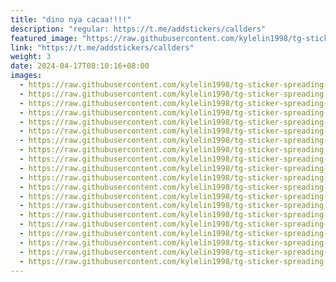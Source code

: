 ```yaml
---
title: "dino nya cacaa!!!!"
description: "regular: https://t.me/addstickers/callders"
featured_image: "https://raw.githubusercontent.com/kylelin1998/tg-sticker-spreading-worldwide-images/main/img/e8ba5983-dd58-4708-851d-ca1d6902f80e.jpg"
link: "https://t.me/addstickers/callders"
weight: 3
date: 2024-04-17T08:10:16+08:00
images:
  - https://raw.githubusercontent.com/kylelin1998/tg-sticker-spreading-worldwide-images/main/img/e8ba5983-dd58-4708-851d-ca1d6902f80e.jpg
  - https://raw.githubusercontent.com/kylelin1998/tg-sticker-spreading-worldwide-images/main/img/a6323ea2-7915-4cae-8147-2492cd6d46d8.jpg
  - https://raw.githubusercontent.com/kylelin1998/tg-sticker-spreading-worldwide-images/main/img/83c8d7da-7d02-4c85-8b65-e1bacab26261.jpg
  - https://raw.githubusercontent.com/kylelin1998/tg-sticker-spreading-worldwide-images/main/img/a9905da0-51b4-4180-8963-fb2e85b52551.jpg
  - https://raw.githubusercontent.com/kylelin1998/tg-sticker-spreading-worldwide-images/main/img/1a3bad67-2b9c-4390-ba17-d9c8ca4eba1b.jpg
  - https://raw.githubusercontent.com/kylelin1998/tg-sticker-spreading-worldwide-images/main/img/55146ec0-22b9-4f64-86b5-33a616e216fb.jpg
  - https://raw.githubusercontent.com/kylelin1998/tg-sticker-spreading-worldwide-images/main/img/b30b47f0-e239-4566-81cf-11921bd6b7db.jpg
  - https://raw.githubusercontent.com/kylelin1998/tg-sticker-spreading-worldwide-images/main/img/9f6d3b8e-eb5a-4a1f-8945-2d2f95fdacd0.jpg
  - https://raw.githubusercontent.com/kylelin1998/tg-sticker-spreading-worldwide-images/main/img/6319b77e-2385-4069-921e-04f0731ee70e.jpg
  - https://raw.githubusercontent.com/kylelin1998/tg-sticker-spreading-worldwide-images/main/img/79c4da06-6793-4d05-806d-78ac1f451d88.jpg
  - https://raw.githubusercontent.com/kylelin1998/tg-sticker-spreading-worldwide-images/main/img/81a0ef66-46eb-47ee-96f0-2ef7aa0625ce.jpg
  - https://raw.githubusercontent.com/kylelin1998/tg-sticker-spreading-worldwide-images/main/img/0e461c8f-95fb-423a-9854-3e70d848352c.jpg
  - https://raw.githubusercontent.com/kylelin1998/tg-sticker-spreading-worldwide-images/main/img/660e8809-3bf2-4529-9815-bf7935311c64.jpg
  - https://raw.githubusercontent.com/kylelin1998/tg-sticker-spreading-worldwide-images/main/img/e4a6bded-c1c8-426b-8458-72b1afbdf71c.jpg
  - https://raw.githubusercontent.com/kylelin1998/tg-sticker-spreading-worldwide-images/main/img/2ba9c088-553f-461f-9890-224db967e073.jpg
  - https://raw.githubusercontent.com/kylelin1998/tg-sticker-spreading-worldwide-images/main/img/6af873bc-7e75-4f70-897d-6fd838811b30.jpg
  - https://raw.githubusercontent.com/kylelin1998/tg-sticker-spreading-worldwide-images/main/img/b882da46-4825-46c7-a4e4-7a7c119621e0.jpg
  - https://raw.githubusercontent.com/kylelin1998/tg-sticker-spreading-worldwide-images/main/img/97c99aec-61aa-4193-8bf0-e7a8548a094c.jpg
  - https://raw.githubusercontent.com/kylelin1998/tg-sticker-spreading-worldwide-images/main/img/e5f238bf-4b85-4101-8e26-98321696d2dc.jpg
  - https://raw.githubusercontent.com/kylelin1998/tg-sticker-spreading-worldwide-images/main/img/fee176c6-12a0-4b54-9ef2-37b71b412140.jpg
---
```

